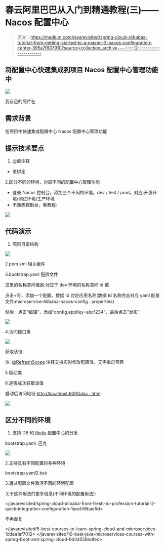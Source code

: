 # 春云阿里巴巴从入门到精通教程(三)——Nacos 配置中心

> 原文：<https://medium.com/javarevisited/spring-cloud-alibabas-tutorial-from-getting-started-to-a-master-3-nacos-configuration-center-395a7f837910?source=collection_archive---------2----------------------->

## 将配置中心快速集成到项目 Nacos 配置中心管理功能中

![](img/3c6d568483dbfb6f3775d046efb9cb9c.png)

我自己的照片在

## **需求背景**

在项目中快速集成配置中心 Nacos 配置中心管理功能

## 提示技术要点

1.  @值注释

*   值绑定

2.区分不同的环境，对应不同的配置中心管理功能

*   登录 Nacos 控制台，添加三个不同的环境，dev / test / prod，对应:开发环境/测试环境/生产环境
*   不熟悉控制台，看教程:

  [![](img/7bfdd29de19782b9dad640cc9c57e6cc.png)](https://www.java67.com/2021/01/spring-cloud-interview-questions-with-answers-java.html)

## 代码演示

1.  项目目录结构

[![](img/044fa95cefdb57323fb372d302d5d22b.png)](https://javarevisited.blogspot.com/2022/01/spring-boot-reactjs-example-for-java.html)

2.pom.xml 相关组件

3.bootstrap.yaml 配置文件

这里的名称空间值是:对应于 dev 环境的名称空间 id 值

点击+号，添加一个配置，数据 Id 对应应用名称(数据 Id 名称完全对应 yaml 配置文件:microservice-Alibaba-nacos-config . properties)

然后，点击“编辑”，添加“config.appKey=abc1234”，最后点击“发布”

[![](img/c3e8acb1f69f3c035b8d733cfac4da61.png)](https://javarevisited.blogspot.com/2018/04/top-5-apache-kafka-course-to-learn.html)

4.访问接口类

[![](img/d1826d8cd43e9799aec3827a59205cc4.png)](https://javarevisited.blogspot.com/2020/08/top-10-coursera-certifications-to-learn-cloud-computing-aws.html)

获取该值:

注: [@RefreshScope](http://twitter.com/RefreshScope) 注释支持实时修改配置值，无需重启项目

5.启动类

6.是否成功获取该值

启动后访问地址:[http://localhost:9091/doc . html](http://localhost:9091/doc.html)

![](img/8116501cf9f6370db9cf85220d35a937.png)

## 区分不同的环境

1.  支持 DB 和 [Redis](https://javarevisited.blogspot.com/2022/02/top-5-courses-to-learn-redis.html) 配置中心的分发

bootstrap.yaml .巴克

[![](img/53b1c13a6f9fe77da87b9fa19cbb38f7.png)](https://javarevisited.blogspot.com/2022/03/spring-boot-redis-example-in-java.html)

2.支持具有不同配置的多种环境

bootstrap.yaml2.bak

3.通过配置文件激活不同的环境配置

关于这种用法的更多信息(不同环境的配置用法):

</javarevisited/spring-cloud-alibaba-from-fresh-to-profession-tutorial-2-quick-integration-configuration-1aecb16bae5d>  

不再重复

</javarevisited/5-best-courses-to-learn-spring-cloud-and-microservices-1ddea1af7012>  </javarevisited/10-best-java-microservices-courses-with-spring-boot-and-spring-cloud-6d04556bdfed> 